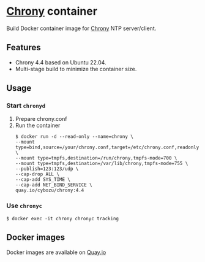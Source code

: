 [Chrony][] container
================

Build Docker container image for [Chrony][] NTP server/client.

Features
--------

- Chrony 4.4 based on Ubuntu 22.04.
- Multi-stage build to minimize the container size.

Usage
-----

### Start `chronyd`

1. Prepare chrony.conf
1. Run the container
    ```console
    $ docker run -d --read-only --name=chrony \
    --mount type=bind,source=/your/chrony.conf,target=/etc/chrony.conf,readonly \
    --mount type=tmpfs,destination=/run/chrony,tmpfs-mode=700 \
    --mount type=tmpfs,destination=/var/lib/chrony,tmpfs-mode=755 \
    --publish=123:123/udp \
    --cap-drop ALL \
    --cap-add SYS_TIME \
    --cap-add NET_BIND_SERVICE \
    quay.io/cybozu/chrony:4.4
    ```

### Use `chronyc`

```console
$ docker exec -it chrony chronyc tracking
```

[Chrony]: https://chrony.tuxfamily.org/

Docker images
-------------

Docker images are available on [Quay.io](https://quay.io/repository/cybozu/chrony)
